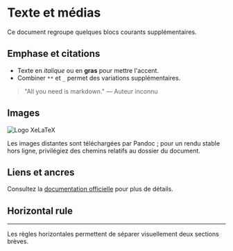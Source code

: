 # Texte et médias

Ce document regroupe quelques blocs courants supplémentaires.

## Emphase et citations

- Texte en *italique* ou en **gras** pour mettre l'accent.
- Combiner `**` et `_` permet des variations supplémentaires.

> "All you need is markdown." — Auteur inconnu

## Images

![Logo XeLaTeX](https://upload.wikimedia.org/wikipedia/commons/thumb/9/9f/XeTeX_Logo.svg/1200px-XeTeX_Logo.svg.png)

Les images distantes sont téléchargées par Pandoc ; pour un rendu stable hors ligne, privilégiez des chemins relatifs au dossier du document.

## Liens et ancres

Consultez la [documentation officielle](https://github.com/RedwanK/markdown-to-pdf) pour plus de détails.

## Horizontal rule

---

Les règles horizontales permettent de séparer visuellement deux sections brèves.

